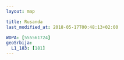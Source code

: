 ```yaml
---
layout: map

title: Rusanda
last_modified_at: 2018-05-17T00:48:13+02:00

WDPA: [555561724]
geoSrbija:
  L1_183: [181]
---
```

